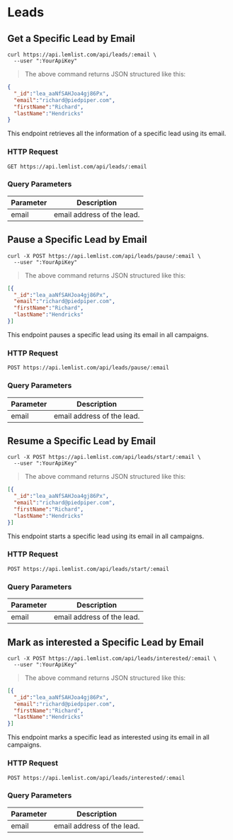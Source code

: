 # Leads

## Get a Specific Lead by Email

```shell
curl https://api.lemlist.com/api/leads/:email \
  --user ":YourApiKey"
```

> The above command returns JSON structured like this:

```json
{
  "_id":"lea_aaNfSAHJoa4gj86Px",
  "email":"richard@piedpiper.com",
  "firstName":"Richard",
  "lastName":"Hendricks"
}
```

This endpoint retrieves all the information of a specific lead using its email.

### HTTP Request

`GET https://api.lemlist.com/api/leads/:email`

### Query Parameters

Parameter | Description
--------- | -----------
email | email address of the lead.

## Pause a Specific Lead by Email

```shell
curl -X POST https://api.lemlist.com/api/leads/pause/:email \
  --user ":YourApiKey"
```

> The above command returns JSON structured like this:

```json
[{
  "_id":"lea_aaNfSAHJoa4gj86Px",
  "email":"richard@piedpiper.com",
  "firstName":"Richard",
  "lastName":"Hendricks"
}]
```

This endpoint pauses a specific lead using its email in all campaigns.

### HTTP Request

`POST https://api.lemlist.com/api/leads/pause/:email`

### Query Parameters

Parameter | Description
--------- | -----------
email | email address of the lead.

## Resume a Specific Lead by Email

```shell
curl -X POST https://api.lemlist.com/api/leads/start/:email \
  --user ":YourApiKey"
```

> The above command returns JSON structured like this:

```json
[{
  "_id":"lea_aaNfSAHJoa4gj86Px",
  "email":"richard@piedpiper.com",
  "firstName":"Richard",
  "lastName":"Hendricks"
}]
```

This endpoint starts a specific lead using its email in all campaigns.

### HTTP Request

`POST https://api.lemlist.com/api/leads/start/:email`

### Query Parameters

Parameter | Description
--------- | -----------
email | email address of the lead.

## Mark as interested a Specific Lead by Email

```shell
curl -X POST https://api.lemlist.com/api/leads/interested/:email \
  --user ":YourApiKey"
```

> The above command returns JSON structured like this:

```json
[{
  "_id":"lea_aaNfSAHJoa4gj86Px",
  "email":"richard@piedpiper.com",
  "firstName":"Richard",
  "lastName":"Hendricks"
}]
```

This endpoint marks a specific lead as interested using its email in all campaigns.

### HTTP Request

`POST https://api.lemlist.com/api/leads/interested/:email`

### Query Parameters

Parameter | Description
--------- | -----------
email | email address of the lead.
